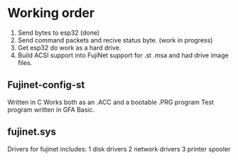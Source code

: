 # Working order

1. Send bytes to esp32 (done)
2. Send command packets and recive status byte. (work in progress)
3. Get esp32 do work as a hard drive.
4. Build ACSI support into FujiNet support for .st .msa and had drive image files.
## Fujinet-config-st

Written in C
Works both as an .ACC and a bootable .PRG program
Test program written in GFA Basic.

## fujinet.sys
Drivers for fujinet includes:
1 disk drivers
2 network drivers
3 printer spooler
